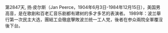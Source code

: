  
第2847天, 扬·皮尔斯（Jan Peerce，1904年6月3日-1984年12月15日），美国男高音，是在歌剧和百老汇音乐剧都有建树的多才多艺的表演者。
1989年：波兰舉行第一次民主大选，團結工会徹底擊敗波兰统一工人党，後者在参众兩院全軍覆沒後下台。